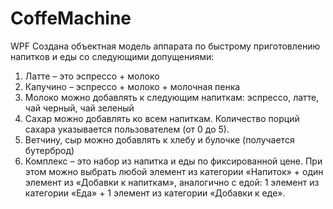 # CoffeMachine
WPF
Создана объектная модель аппарата по быстрому приготовлению напитков и еды со следующими допущениями:
1.	Латте – это эспрессо + молоко
2.	Капучино – эспрессо + молоко + молочная пенка
3.	Молоко можно добавлять к следующим напиткам: эспрессо, латте, чай черный, чай зеленый
4.	Сахар можно добавлять ко всем напиткам. Количество порций сахара указывается пользователем (от 0 до 5).
5.	Ветчину, сыр можно добавлять к хлебу и булочке (получается бутерброд)
6.	Комплекс – это набор из напитка и еды по фиксированной цене. При этом можно выбрать любой элемент из категории «Напиток» + один элемент из «Добавки к напиткам», аналогично с едой: 1 элемент из категории «Еда» + 1 элемент из категории «Добавки к еде».
